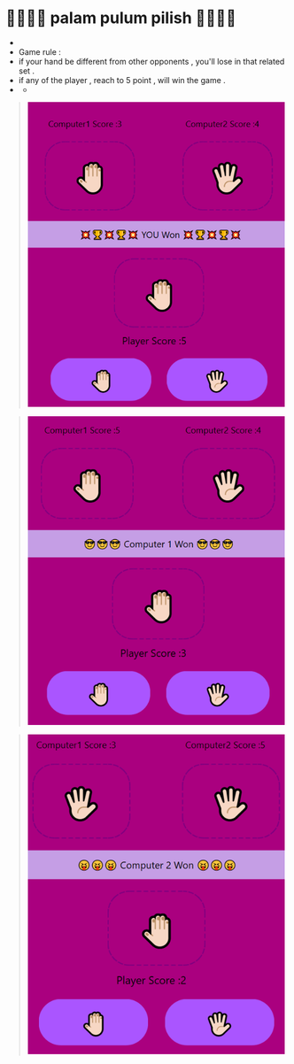 # 🤚🏻🖐🏻 palam pulum pilish 🖐🏻🤚🏻
+
+ Game rule :
+ if your hand be different from other opponents , you'll lose in that related set . 
+ if any of the player , reach to 5 point , will win the game .
+ +
> ![This is an image](https://github.com/kiana-jahanshid/pylearn/blob/master/Assignment_20/python/palam_pulum_pilish/pics/player.png) 

> ![This is an image](https://github.com/kiana-jahanshid/pylearn/blob/master/Assignment_20/python/palam_pulum_pilish/pics/comp1.png) 

> ![This is an image](https://github.com/kiana-jahanshid/pylearn/blob/master/Assignment_20/python/palam_pulum_pilish/pics/comp2.png) 
